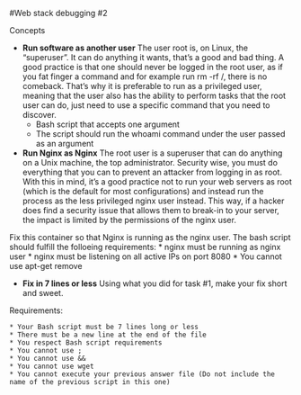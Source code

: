 #Web stack debugging #2

Concepts
-	**Run software as another user**
The user root is, on Linux, the “superuser”. It can do anything it wants, that’s a good and bad thing. A good practice is that one should never be logged in the root user, as if you fat finger a command and for example run rm -rf /, there is no comeback. That’s why it is preferable to run as a privileged user, meaning that the user also has the ability to perform tasks that the root user can do, just need to use a specific command that you need to discover.
	* Bash script that accepts one argument
	* The script should run the whoami command under the user passed as an argument
-	**Run Nginx as Nginx**
The root user is a superuser that can do anything on a Unix machine, the top administrator. Security wise, you must do everything that you can to prevent an attacker from logging in as root. With this in mind, it’s a good practice not to run your web servers as root (which is the default for most configurations) and instead run the process as the less privileged nginx user instead. This way, if a hacker does find a security issue that allows them to break-in to your server, the impact is limited by the permissions of the nginx user.

Fix this container so that Nginx is running as the nginx user. The bash script should fulfill the folloeing requirements:
	* nginx must be running as nginx user
	* nginx must be listening on all active IPs on port 8080
	* You cannot use apt-get remove
-	**Fix in 7 lines or less**
Using what you did for task #1, make your fix short and sweet.

Requirements:

	* Your Bash script must be 7 lines long or less
	* There must be a new line at the end of the file
	* You respect Bash script requirements
	* You cannot use ;
	* You cannot use &&
	* You cannot use wget
	* You cannot execute your previous answer file (Do not include the name of the previous script in this one)
